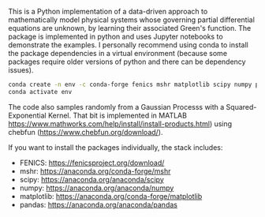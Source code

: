
This is a Python implementation of a data-driven approach to mathematically model physical systems whose governing partial differential equations are unknown, by learning their associated Green's function. The package is implemented in python and uses Jupyter notebooks to demonstrate the examples. I personally recommend using conda to install the package dependencies in a virtual environment (because some packages require older versions of python and there can be dependency issues).

```bash
conda create -n env -c conda-forge fenics mshr matplotlib scipy numpy pandas jupyterlab ipympl 
conda activate env
```
The code also samples randomly from a Gaussian Processs with a Squared-Exponential Kernel. That bit is implemented in MATLAB https://www.mathworks.com/help/install/install-products.html) using chebfun (https://www.chebfun.org/download/).

If you want to install the packages individually, the stack includes:

- FENICS: https://fenicsproject.org/download/
- mshr: https://anaconda.org/conda-forge/mshr
- scipy: https://anaconda.org/anaconda/scipy
- numpy: https://anaconda.org/anaconda/numpy
- matplotlib: https://anaconda.org/conda-forge/matplotlib
- pandas: https://anaconda.org/anaconda/pandas